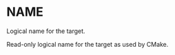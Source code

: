   

# NAME  
Logical name for the target.  

Read-only logical name for the target as used by CMake.  

